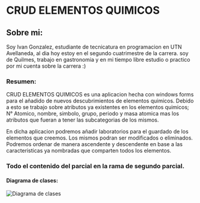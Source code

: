 # CRUD ELEMENTOS QUIMICOS
## Sobre mi:
Soy Ivan Gonzalez, estudiante de tecnicatura en programacion en UTN Avellaneda,  al dia hoy estoy en el segundo cuatrimestre de la carrera.
soy de Quilmes, trabajo en gastronomia y en mi tiempo libre estudio o practico por mi cuenta sobre la carrera :)

### Resumen:
CRUD ELEMENTOS QUIMICOS es una aplicacion hecha con windows forms para el añadido de nuevos descubrimientos de elementos quimicos.
Debido a esto se trabajo sobre atributos ya existentes en los elementos quimicos;
N° Atomico, nombre, simbolo, grupo, periodo y masa atomica mas los atributos que fueran a tener las subcategorias de los mismos.

En dicha aplicacion podremos añadir laboratorios para el guardado de los elementos que creemos. Los mismos podran ser modificados o eliminados.
Podremos ordenar de manera ascendente y descendente en base a las caracteristicas ya nombradas que comparten todos los elementos.

### Todo el contenido del parcial en la rama de segundo parcial.

#### Diagrama de clases:

![Diagrama de clases](https://github.com/ivogz/Gonzalez.Ivan.Primer.Parcial/blob/88907b695d75937063bbf96e3f9fcc4706c83b09/DiagramaDeClases.png)
